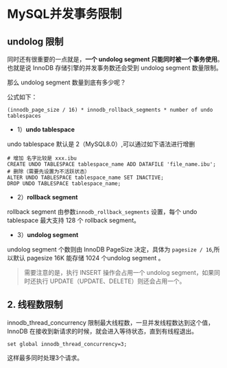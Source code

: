 # MySQL并发事务限制

## undolog 限制

同时还有很重要的一点就是，**一个 undolog segment 只能同时被一个事务使用**。也就是说 InnoDB 存储引擎的并发事务数还会受到 undolog segment 数量限制。

那么 undolog segment 数量到底有多少呢？

公式如下：

```mysql
(innodb_page_size / 16) * innodb_rollback_segments * number of undo tablespaces 
```



- 1）**undo tablespace**

undo tablespace 默认是 2（MySQL8.0）,可以通过如下语法进行增删

```mysql
# 增加 名字比较是 xxx.ibu
CREATE UNDO TABLESPACE tablespace_name ADD DATAFILE 'file_name.ibu';
# 删除（需要先设置为不活跃状态）
ALTER UNDO TABLESPACE tablespace_name SET INACTIVE;
DROP UNDO TABLESPACE tablespace_name;
```



- 2）**rollback segment**

rollback segment 由参数`innodb_rollback_segments` 设置，每个 undo tablespace 最大支持 128 个 rollback segment。

- 3）**undolog segment**

undolog segment 个数则由 InnoDB PageSize 决定，具体为 `pagesize / 16`,所以默认 pagesize 16K 能存储 1024 个undolog segment 。

> 需要注意的是，执行 INSERT 操作会占用一个 undolog segment，如果同时还执行 UPDATE（UPDATE、DELETE）则还会占用一个。



## 2. 线程数限制

innodb_thread_concurrency 限制最大线程数，一旦并发线程数达到这个值，InnoDB 在接收到新请求的时候，就会进入等待状态，直到有线程退出。

```mysql
set global innodb_thread_concurrency=3;
```

这样最多同时处理3个请求。
